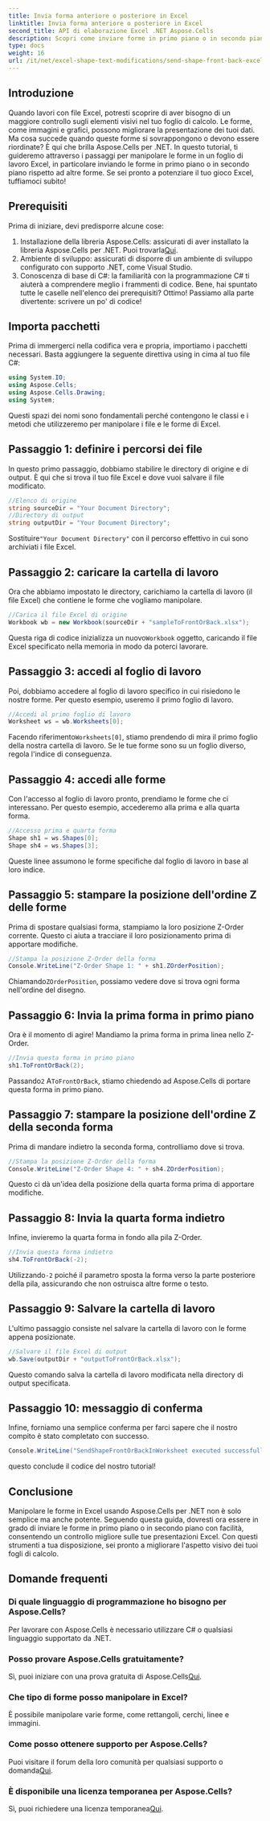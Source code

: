 ```yaml
---
title: Invia forma anteriore o posteriore in Excel
linktitle: Invia forma anteriore o posteriore in Excel
second_title: API di elaborazione Excel .NET Aspose.Cells
description: Scopri come inviare forme in primo piano o in secondo piano in Excel usando Aspose.Cells per .NET. Questa guida fornisce un tutorial passo dopo passo con suggerimenti.
type: docs
weight: 16
url: /it/net/excel-shape-text-modifications/send-shape-front-back-excel/
---
```

## Introduzione
Quando lavori con file Excel, potresti scoprire di aver bisogno di un maggiore controllo sugli elementi visivi nel tuo foglio di calcolo. Le forme, come immagini e grafici, possono migliorare la presentazione dei tuoi dati. Ma cosa succede quando queste forme si sovrappongono o devono essere riordinate? È qui che brilla Aspose.Cells per .NET. In questo tutorial, ti guideremo attraverso i passaggi per manipolare le forme in un foglio di lavoro Excel, in particolare inviando le forme in primo piano o in secondo piano rispetto ad altre forme. Se sei pronto a potenziare il tuo gioco Excel, tuffiamoci subito!
## Prerequisiti
Prima di iniziare, devi predisporre alcune cose:
1.  Installazione della libreria Aspose.Cells: assicurati di aver installato la libreria Aspose.Cells per .NET. Puoi trovarla[Qui](https://releases.aspose.com/cells/net/).
2. Ambiente di sviluppo: assicurati di disporre di un ambiente di sviluppo configurato con supporto .NET, come Visual Studio.
3. Conoscenza di base di C#: la familiarità con la programmazione C# ti aiuterà a comprendere meglio i frammenti di codice.
Bene, hai spuntato tutte le caselle nell'elenco dei prerequisiti? Ottimo! Passiamo alla parte divertente: scrivere un po' di codice!
## Importa pacchetti
Prima di immergerci nella codifica vera e propria, importiamo i pacchetti necessari. Basta aggiungere la seguente direttiva using in cima al tuo file C#:
```csharp
using System.IO;
using Aspose.Cells;
using Aspose.Cells.Drawing;
using System;
```
Questi spazi dei nomi sono fondamentali perché contengono le classi e i metodi che utilizzeremo per manipolare i file e le forme di Excel.
## Passaggio 1: definire i percorsi dei file
In questo primo passaggio, dobbiamo stabilire le directory di origine e di output. È qui che si trova il tuo file Excel e dove vuoi salvare il file modificato.
```csharp
//Elenco di origine
string sourceDir = "Your Document Directory";
//Directory di output
string outputDir = "Your Document Directory";
```
 Sostituire`"Your Document Directory"` con il percorso effettivo in cui sono archiviati i file Excel.
## Passaggio 2: caricare la cartella di lavoro
Ora che abbiamo impostato le directory, carichiamo la cartella di lavoro (il file Excel) che contiene le forme che vogliamo manipolare.
```csharp
//Carica il file Excel di origine
Workbook wb = new Workbook(sourceDir + "sampleToFrontOrBack.xlsx");
```
 Questa riga di codice inizializza un nuovo`Workbook` oggetto, caricando il file Excel specificato nella memoria in modo da poterci lavorare.
## Passaggio 3: accedi al foglio di lavoro 
Poi, dobbiamo accedere al foglio di lavoro specifico in cui risiedono le nostre forme. Per questo esempio, useremo il primo foglio di lavoro.
```csharp
//Accedi al primo foglio di lavoro
Worksheet ws = wb.Worksheets[0];
```
 Facendo riferimento`Worksheets[0]`, stiamo prendendo di mira il primo foglio della nostra cartella di lavoro. Se le tue forme sono su un foglio diverso, regola l'indice di conseguenza.
## Passaggio 4: accedi alle forme
Con l'accesso al foglio di lavoro pronto, prendiamo le forme che ci interessano. Per questo esempio, accederemo alla prima e alla quarta forma.
```csharp
//Accesso prima e quarta forma
Shape sh1 = ws.Shapes[0];
Shape sh4 = ws.Shapes[3];
```
Queste linee assumono le forme specifiche dal foglio di lavoro in base al loro indice.
## Passaggio 5: stampare la posizione dell'ordine Z delle forme
Prima di spostare qualsiasi forma, stampiamo la loro posizione Z-Order corrente. Questo ci aiuta a tracciare il loro posizionamento prima di apportare modifiche.
```csharp
//Stampa la posizione Z-Order della forma
Console.WriteLine("Z-Order Shape 1: " + sh1.ZOrderPosition);
```
 Chiamando`ZOrderPosition`, possiamo vedere dove si trova ogni forma nell'ordine del disegno.
## Passaggio 6: Invia la prima forma in primo piano
Ora è il momento di agire! Mandiamo la prima forma in prima linea nello Z-Order.
```csharp
//Invia questa forma in primo piano
sh1.ToFrontOrBack(2);
```
 Passando`2` A`ToFrontOrBack`, stiamo chiedendo ad Aspose.Cells di portare questa forma in primo piano. 
## Passaggio 7: stampare la posizione dell'ordine Z della seconda forma
Prima di mandare indietro la seconda forma, controlliamo dove si trova.
```csharp
//Stampa la posizione Z-Order della forma
Console.WriteLine("Z-Order Shape 4: " + sh4.ZOrderPosition);
```
Questo ci dà un'idea della posizione della quarta forma prima di apportare modifiche.
## Passaggio 8: Invia la quarta forma indietro
Infine, invieremo la quarta forma in fondo alla pila Z-Order.
```csharp
//Invia questa forma indietro
sh4.ToFrontOrBack(-2);
```
 Utilizzando`-2` poiché il parametro sposta la forma verso la parte posteriore della pila, assicurando che non ostruisca altre forme o testo.
## Passaggio 9: Salvare la cartella di lavoro 
L'ultimo passaggio consiste nel salvare la cartella di lavoro con le forme appena posizionate.
```csharp
//Salvare il file Excel di output
wb.Save(outputDir + "outputToFrontOrBack.xlsx");
```
Questo comando salva la cartella di lavoro modificata nella directory di output specificata.
## Passaggio 10: messaggio di conferma
Infine, forniamo una semplice conferma per farci sapere che il nostro compito è stato completato con successo.
```csharp
Console.WriteLine("SendShapeFrontOrBackInWorksheet executed successfully.\r\n");
```
questo conclude il codice del nostro tutorial!
## Conclusione
Manipolare le forme in Excel usando Aspose.Cells per .NET non è solo semplice ma anche potente. Seguendo questa guida, dovresti ora essere in grado di inviare le forme in primo piano o in secondo piano con facilità, consentendo un controllo migliore sulle tue presentazioni Excel. Con questi strumenti a tua disposizione, sei pronto a migliorare l'aspetto visivo dei tuoi fogli di calcolo.
## Domande frequenti
### Di quale linguaggio di programmazione ho bisogno per Aspose.Cells?  
Per lavorare con Aspose.Cells è necessario utilizzare C# o qualsiasi linguaggio supportato da .NET.
### Posso provare Aspose.Cells gratuitamente?  
 Sì, puoi iniziare con una prova gratuita di Aspose.Cells[Qui](https://releases.aspose.com/).
### Che tipo di forme posso manipolare in Excel?  
È possibile manipolare varie forme, come rettangoli, cerchi, linee e immagini.
### Come posso ottenere supporto per Aspose.Cells?  
 Puoi visitare il forum della loro comunità per qualsiasi supporto o domanda[Qui](https://forum.aspose.com/c/cells/9).
### È disponibile una licenza temporanea per Aspose.Cells?  
 Sì, puoi richiedere una licenza temporanea[Qui](https://purchase.aspose.com/temporary-license/).